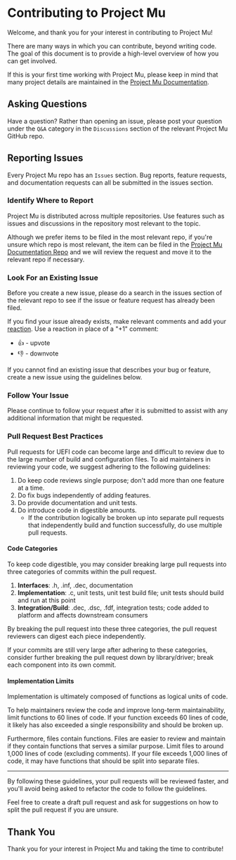 # Contributing to Project Mu

Welcome, and thank you for your interest in contributing to Project Mu!

There are many ways in which you can contribute, beyond writing code. The goal of this document is to provide a
high-level overview of how you can get involved.

If this is your first time working with Project Mu, please keep in mind that many project details are maintained in
the [Project Mu Documentation](https://microsoft.github.io/mu/).

## Asking Questions

Have a question? Rather than opening an issue, please post your question under the `Q&A` category in the `Discussions`
section of the relevant Project Mu GitHub repo.

## Reporting Issues

Every Project Mu repo has an `Issues` section. Bug reports, feature requests, and documentation requests can all be
submitted in the issues section.

### Identify Where to Report

Project Mu is distributed across multiple repositories. Use features such as issues and discussions in the repository
most relevant to the topic.

Although we prefer items to be filed in the most relevant repo, if you're unsure which repo is most relevant, the item
can be filed in the [Project Mu Documentation Repo](https://github.com/microsoft/mu) and we will review the request and
move it to the relevant repo if necessary.

### Look For an Existing Issue

Before you create a new issue, please do a search in the issues section of the relevant repo to see if the issue or
feature request has already been filed.

If you find your issue already exists, make relevant comments and add your
[reaction](https://github.com/blog/2119-add-reactions-to-pull-requests-issues-and-comments). Use a reaction in place
of a "+1" comment:

* 👍 - upvote
* 👎 - downvote

If you cannot find an existing issue that describes your bug or feature, create a new issue using the guidelines below.

### Follow Your Issue

Please continue to follow your request after it is submitted to assist with any additional information that might be
requested.

### Pull Request Best Practices

Pull requests for UEFI code can become large and difficult to review due to the large number of build and
configuration files. To aid maintainers in reviewing your code, we suggest adhering to the following guidelines:

1. Do keep code reviews single purpose; don't add more than one feature at a time.
2. Do fix bugs independently of adding features.
5. Do provide documentation and unit tests.
7. Do introduce code in digestible amounts.
   - If the contribution logically be broken up into separate pull requests that independently build and function successfully, do use multiple pull requests.

#### Code Categories

To keep code digestible, you may consider breaking large pull requests into three categories of commits within the pull request.

1. **Interfaces**: .h, .inf, .dec, documentation
2. **Implementation**: .c, unit tests, unit test build file; unit tests should build and run at this point
3. **Integration/Build**: .dec, .dsc, .fdf, integration tests; code added to platform and affects downstream consumers

By breaking the pull request into these three categories, the pull request reviewers can digest each piece independently.

If your commits are still very large after adhering to these categories, consider further breaking the pull request down by library/driver; break each component into its own commit.

#### Implementation Limits

Implementation is ultimately composed of functions as logical units of code.

To help maintainers review the code and improve long-term maintainability, limit functions to 60 lines of code. If your function exceeds 60 lines of code, it likely has also exceeded a single responsibility and should be broken up.

Furthermore, files contain functions. Files are easier to review and maintain if they contain functions that serves a similar purpose. Limit files to around 1,000 lines of code (excluding comments). If your file exceeds 1,000 lines of code, it may have functions that should be split into separate files.

---

By following these guidelines, your pull requests will be reviewed faster, and you'll avoid being asked to refactor the code to follow the guidelines.

Feel free to create a draft pull request and ask for suggestions on how to split the pull request if you are unsure.
## Thank You

Thank you for your interest in Project Mu and taking the time to contribute!
